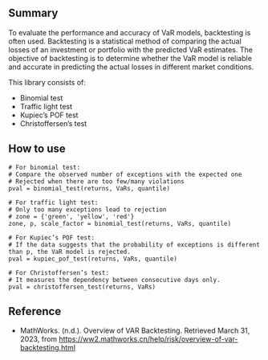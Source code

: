 ## Summary
To evaluate the performance and accuracy of VaR models, backtesting is often used. Backtesting is a statistical method of comparing the actual losses of an investment or portfolio with the predicted VaR estimates. The objective of backtesting is to determine whether the VaR model is reliable and accurate in predicting the actual losses in different market conditions.

This library consists of:
- Binomial test
- Traffic light test
- Kupiec’s POF test
- Christoffersen’s test

## How to use
```
# For binomial test: 
# Compare the observed number of exceptions with the expected one
# Rejected when there are too few/many violations
pval = binomial_test(returns, VaRs, quantile)

# For traffic light test: 
# Only too many exceptions lead to rejection
# zone = {'green', 'yellow', 'red'}
zone, p, scale_factor = binomial_test(returns, VaRs, quantile)

# For Kupiec’s POF test: 
# If the data suggests that the probability of exceptions is different than p, the VaR model is rejected.
pval = kupiec_pof_test(returns, VaRs, quantile)

# For Christoffersen’s test: 
# It measures the dependency between consecutive days only.
pval = christoffersen_test(returns, VaRs)
```

## Reference
- MathWorks. (n.d.). Overview of VAR Backtesting. Retrieved March 31, 2023, from https://ww2.mathworks.cn/help/risk/overview-of-var-backtesting.html
